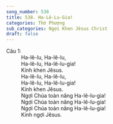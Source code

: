 ```yaml
---
song_number: 538
title: 538. Ha-Lê-Lu-Gia!
categories: Thờ Phượng
sub_categories: Ngợi Khen Jêsus Christ
draft: false
---
```

<dl><dt>Câu 1:</dt><dd data-verse="1">Ha-lê-lu, Ha-lê-lu, <br/>Ha-lê-lu, Ha-lê-lu-gia! <br/>Kính khen Jêsus. <br/>Ha-lê-lu, Ha-lê-lu, <br/>Ha-lê-lu, Ha-lê-lu-gia! <br/>Kính khen Jêsus. <br/>Ngợi Chúa toàn năng Ha-lê-lu-gia! <br/>Ngợi Chúa toàn năng Ha-lê-lu-gia! <br/>Ngợi Chúa toàn năng Ha-lê-lu-gia! <br/>Kính ngợi Jêsus. </dd></dl>
